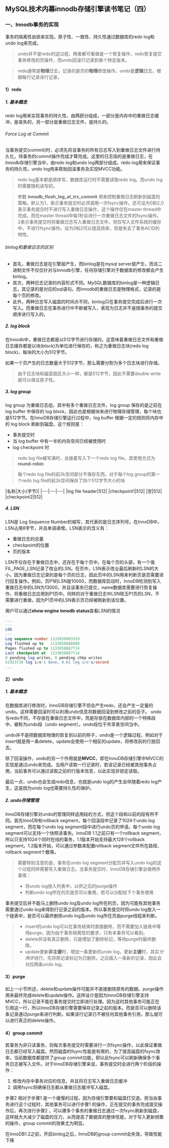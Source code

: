 ## MySQL技术内幕innodb存储引擎读书笔记（四）

### 一、Innodb事务的实现
事务的隔离性由锁来实现。原子性、一致性、持久性通过数据库的redo log和undo log来完成。
> undo并不是redo的逆过程，两者都可看做是一个恢复操作，redo恢复提交事务修改的页操作，而undo回滚行记录到某个特定版本。

> redo通常是**物理**日志，记录的是页的**物理**修改操作。undo是**逻辑**日志，根据每行记录进行记录。

#### 1）redo

##### 1. 基本概念
redo log用来实现事务的持久性，由两部分组成，一部分是内存中的重做日志缓冲，是易失的，另一部分是重做日志文件，是持久的。

###### Force Log at Commit
当事务提交(commit)时，必须先将该事务的所有日志写入到重做日志文件进行持久化，待事务的commit操作完成才算完成。这里的日志指的是重做日志，在Innodb存储引擎当中，由redo log和undo log两部分组成。redo log用来保证事务的持久性，undo log用来帮助回滚事务及实现MVCC功能。

> redo log基本都是顺序写，数据库运行时不需要读取redo log。而undo log时需要随机读写的。

> 参数 **innodb_flush_log_at_trx_commit** 用来控制重做日志刷新到磁盘的策略。默认为1，表示事务提交时必须调用一次fsync操作。还可设为0和2,0表示事务提交时不进行写入重做日志操作，这个操作仅在master thread中完成，而在master thread中每1秒会进行一次重做日志文件的fsync操作。2表示事务提交时将重做日志写入重做日志文件，但仅写入文件系统的缓存中，不进行fsync操作。设为0和2可以提高效率，但是失去了事务ACID的特性。

###### binlog和重做日志的区别
- 首先，重做日志是在引擎层产生，而binlog是在mysql server层产生，而且二进制文件不仅仅针对与Innodb引擎，任何存储引擎对于数据库的修改都会产生binlog。
- 其次，两种日志记录的内容形式不同。MySQL数据库的binlog是一种逻辑日志，其记录的是对应的sql语句。而Innodb的重做日志是物理格式，记录的是每个页的修改。
- 此外，两种日志写入磁盘的时间点不同，binlog只在事务提交完成后进行一次写入。而重做日志在事务进行中不断被写入，表现为日志并不是随事务的提交顺序进行写入的。


##### 2. log block
在Innodb中，重做日志都是以512字节进行存储的。这意味着重做日志文件和重做日志缓存都是以块(block)为单位进行保存的，称之为重做日志块(redo log block)，每块的大小为512字节。

如果一个页产生的日志数量大于512字节，那么需要分割为多个日志块进行存储。

> 由于日志块和磁盘扇区大小一样，都是512字节，因此不需要double write就可以保证原子性。

##### 3. log group
log group 为重做日志组，其中有多个重做日志文件。log group 保存的是之前在 log buffer 中保存的 log block，因此也是根据块来进行物理存储管理，每个块也是512字节。在InnoDB存储引擎运行过程中，log buffer 根据一定的规则将内存中的 log block 刷新到磁盘。这个规则是：
- 事务提交时
- 当 log buffer 中有一半的内存空间已经被使用时
- log checkpoint 时

> redo log file被写满时，会接着写入下一个redo log file，其使用方式为 **round-robin**.

> 每个redo log file的前2k空间部分不保存东西，对于每个log group的第一个redo log file的前2k空间保存了四个512字节大小的块

|名称|大小(字节)|
|---|---|---|
|log file header|512|
|checkpoint1|512|
|空|512|
|checkpoint2|512|

##### 4. LSN
LSN是 Log Sequence Number的缩写，其代表的是日志序列号。在InnoDB中，LSN占用8字节，并且单调递增。LSN表示的含义有：
- 重做日志的总量
- checkpoint的位置
- 页的版本

LSN不仅存在于重做日志中，还存在于每个页中。在每个页的头部，有一个值FIL_PAGE_LSN记录了改业的LSN。在页中，LSN表示改业最后刷新时LSN的大小。因为重做日志记录的是每个页的日志，因此页中的LSN用来判断页是否需要进行回复操作。例如，页P1的LSN是10000，而数据库启动时，InnoDB检测到写入重做日志中的LSN为13000，并且该事务已提交，name数据库需要进行恢复操作，将重做日志应用到P1页中。同样的对于重做日志中LSN晓玉P1页的LSN，不需要进行重做，因为P1页中的LSN表示页已经被刷新到该位置。

用户可以通过**show engine innodb status**查看LSN的情况

```sql
...
---
LOG
---
Log sequence number 1133058903319
Log flushed up to   1133058888909
Pages flushed up to 1133058887714
Last checkpoint at  1133058887714
0 pending log writes, 0 pending chkp writes
61923710 log i/o's done, 4.61 log i/o's/second
...
```
#### 2）undo
##### 1. 基本概念
在数据库进行修改时，InnoDB存储引擎不但会产生redo，还会产生一定量的undo。这样需要回滚时可以利用undo信息将数据回滚到修改之前的亚子。
undo与redo不同，不存放在重做日志文件中，而是存放在数据库内部的一个特殊段中，被称为undo段（undo segment）。undo段位于共享表空间当中。

undo并不是把数据库物理的恢复到以前的样子，undo是一个逻辑过程，例如对于insert就是用一条delete，update会使用一个相反的update，将修改前的行放回去。

除了回滚操作，undo的另一个作用就是**MVCC**，即在InnoDB存储引擎中MVCC的实现是通过undo来完成。当用户读取一行记录时，若该记录已经被其他事务占用，当前事务可以通过读取之前的行版本信息，以此实现非锁定读取。

最后一点，undo也会生成redo信息，也就是undo log的产生会伴随着redo log产生，这是因为undo log也需要持久性的保护。

##### 2. undo存储管理
InnoDB存储引擎对undo的管理同样适用段的方式，但这个段和以前的段有所不同。首先InnoDB有rollback segment，每个回滚段中记录了1024个undo log segment，而在每个undo log segment段中进行undo页的申请。每个undo log segment可以支持一个快照读事务。InnoDB 1.1之前只有一个rollback segment，所以只支持1024个同时在线的事务，1.1版本开始支持最大128个rollback segment。1.2版本开始，可以通过参数来配置rollback segment文件所在路径、rollback segment个数等。

> 需要特别注意的是，事务在undo log segment分配页并写入undo log的这个过程同样需要写入重做日志。当事务提交时，InnoDB存储引擎会做两件事情：
> - 将undo log放入列表中，以供之后的purge操作
> - 判断undo log所在的页是否可以重用，若可以分配给下个事务使用

事务提交后并不能马上删除undo log及undo log所在的页，因为可能有其他事务需要通过undo log来得到行记录之前的版本。所以事务提交时将undo log放入一个链表中，是否可以最终删除undo log及undo log所在页由purge线程来判断。

> - insert的undo log可以在事务结束时直接删除，而不需要加入链表中等待purge，因为由于事务隔离性的要求，只有本事务可以看到。
> - delete并没有真正删除，只是增加了删除标记，等待purge时最终删除。
> - update更新**非主键**时，增加一条更新的undo log，更新**主键**时，其实*分两步*进行，先将原记录标记为已删除，之后插入一条新的记录，因此会对应两条undo log。

#### 3）purge
如上一小节所述，delete和update操作可能并不直接删除原有的数据。purge操作用来最终完成delete和update操作。这样设计是因为InnoDB存储引擎支持MVCC，所以记录不能在事务提交时立即进行处理。因为这时其他事务可能正在引用这一行，所以InnoDB存储引擎需要保存记录之前的版本。而是否可以删除该条记录通过purge来进行判断。如果该行记录已不被任何其他事务引用，那么就可以进行真正的delete操作。
#### 4）group commit
若事务为非只读事务，则每次事务提交时需要进行一次fsync操作，以此保证重做日志都已经写入磁盘。然而磁盘的fsync性能是有限的，为了提高磁盘的fsync效率，当前数据库都提供了group commit功能，即以此fsync可以刷新确保多个事务日志被写入文件。对于InnoDB存储引擎来说，事务提交时会进行两个阶段的操作：
1. 修改内存中事务对应的信息，并且将日志写入重做日志缓冲
2. 调用fsync将确保日志都从重做日志缓冲写入磁盘。

步骤2 相对于步骤1 是一个缓慢的过程，因为存储引擎要和磁盘打交道。担当由事务进行这个过程时，其他事务可以进行步骤1 的操作，正在提交的事务完成提交操作后，再次进行步骤2 ，可以建多个事务的重做日志通过一次fsync刷新到磁盘，这样就大大减少了磁盘的压力，从而提高了数据库的整体性能，对于写入更新频繁的操作，group commit的效果尤为明显。

在InnoDB1.2之前，开启binlog之后，InnoDB的group commit会失效，导致性能下降